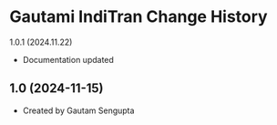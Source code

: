Gautami IndiTran Change History
====================

1.0.1 (2024.11.22)
* Documentation updated

1.0 (2024-11-15)
----------------
* Created by Gautam Sengupta
